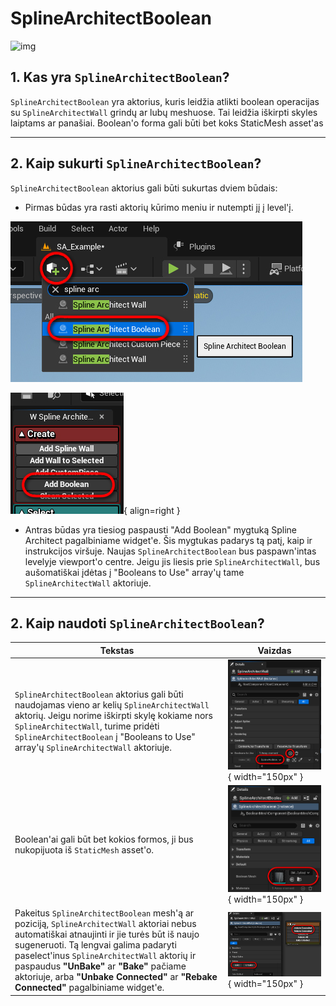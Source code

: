 ﻿# SplineArchitectBoolean

![img](assets/boolean-example.gif)

## 1. Kas yra `SplineArchitectBoolean`?

`SplineArchitectBoolean` yra aktorius, kuris leidžia atlikti boolean operacijas su `SplineArchitectWall` grindų ar lubų meshuose. Tai leidžia iškirpti skyles laiptams ar panašiai. Boolean'o forma gali būti bet koks StaticMesh asset'as

---

## 2. Kaip sukurti `SplineArchitectBoolean`?

`SplineArchitectBoolean` aktorius gali būti sukurtas dviem būdais:

- Pirmas būdas yra rasti aktorių kūrimo meniu ir nutempti jį į level'į.

![img](assets/spline-architect-boolean-actor-add.jpg)

![img](assets/boolean-button.jpg){ align=right }

- Antras būdas yra tiesiog paspausti "Add Boolean" mygtuką Spline Architect pagalbiniame widget'e. Šis mygtukas padarys tą patį, kaip ir instrukcijos viršuje. Naujas `SplineArchitectBoolean` bus paspawn'intas levelyje viewport'o centre. Jeigu jis liesis prie `SplineArchitectWall`, bus aušomatiškai įdėtas į "Booleans to Use" array'ų tame `SplineArchitectWall` aktoriuje.


---

## 2. Kaip naudoti `SplineArchitectBoolean`?

| Tekstas | Vaizdas |
|---|---|
| `SplineArchitectBoolean` aktorius gali būti naudojamas vieno ar kelių `SplineArchitectWall` aktorių. Jeigu norime iškirpti skylę kokiame nors `SplineArchitectWall`, turime pridėti `SplineArchitectBoolean` į "Booleans to Use" array'ų `SplineArchitectWall` aktoriuje. | ![img](assets/booleans-to-use.jpg){ width="150px" } |
| Boolean'ai gali būt bet kokios formos, ji bus nukopijuota iš `StaticMesh` asset'o. | ![img](assets/boolean-mesh.jpg){ width="150px" } |
| Pakeitus `SplineArchitectBoolean` mesh'ą ar poziciją, `SplineArchitectWall` aktoriai nebus automatiškai atnaujinti ir jie turės būt iš naujo sugeneruoti. Tą lengvai galima padaryti paselect'inus `SplineArchitectWall` aktorių ir paspaudus **"UnBake"** ar **"Bake"** pačiame aktoriuje, arba **"Unbake Connected"** ar **"Rebake Connected"** pagalbiniame widget'e. | ![img](assets/bake-unbake.jpg){ width="150px" } |
